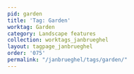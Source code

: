 ```yaml
---
pid: garden
title: 'Tag: Garden'
worktag: Garden
category: Landscape features
collection: worktags_janbrueghel
layout: tagpage_janbrueghel
order: '075'
permalink: "/janbrueghel/tags/garden/"
---
```

